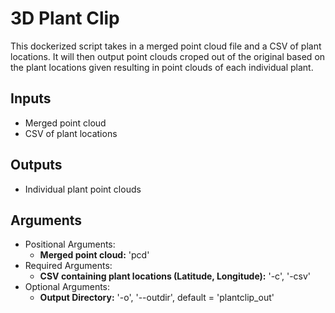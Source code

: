# 3D Plant Clip

This dockerized script takes in a merged point cloud file and a CSV of plant locations. It will then output point clouds croped out of the original based on the plant locations given resulting in point clouds of each individual plant.


## Inputs

* Merged point cloud
* CSV of plant locations

## Outputs

* Individual plant point clouds

## Arguments

* Positional Arguments:
    * **Merged point cloud:** 'pcd'
* Required Arguments:
    * **CSV containing plant locations (Latitude, Longitude):** '-c', '-csv'
* Optional Arguments:
    * **Output Directory:** '-o', '--outdir', default = 'plantclip_out'
